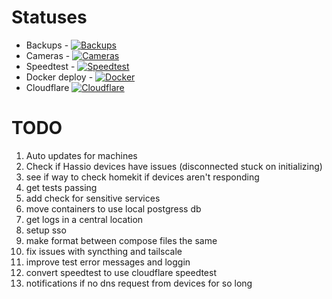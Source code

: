 # Statuses
* Backups - [![Backups](https://github.com/jnstockley/infrastructure/actions/workflows/backups.yaml/badge.svg?branch=main)](https://github.com/jnstockley/infrastructure/actions/workflows/backups.yaml)
* Cameras - [![Cameras](https://github.com/jnstockley/infrastructure/actions/workflows/cameras.yaml/badge.svg)](https://github.com/jnstockley/infrastructure/actions/workflows/cameras.yaml)
* Speedtest - [![Speedtest](https://github.com/jnstockley/infrastructure/actions/workflows/speedtest.yml/badge.svg)](https://github.com/jnstockley/infrastructure/actions/workflows/speedtest.yml)
* Docker deploy - [![Docker](https://github.com/jnstockley/infrastructure/actions/workflows/docker.yml/badge.svg)](https://github.com/jnstockley/infrastructure/actions/workflows/docker.yml)
* Cloudflare [![Cloudflare](https://github.com/jnstockley/infrastructure/actions/workflows/cloudflare.yaml/badge.svg)](https://github.com/jnstockley/infrastructure/actions/workflows/cloudflare.yaml)

# TODO
1. Auto updates for machines
2. Check if Hassio devices have issues (disconnected stuck on initializing)
3. see if way to check homekit if devices aren't responding 
4. get tests passing
5. add check for sensitive services
6. move containers to use local postgress db
7. get logs in a central location
8. setup sso
9. make format between compose files the same
10. fix issues with syncthing and tailscale
11. improve test error messages and loggin
12. convert speedtest to use cloudflare speedtest
13. notifications if no dns request from devices for so long
